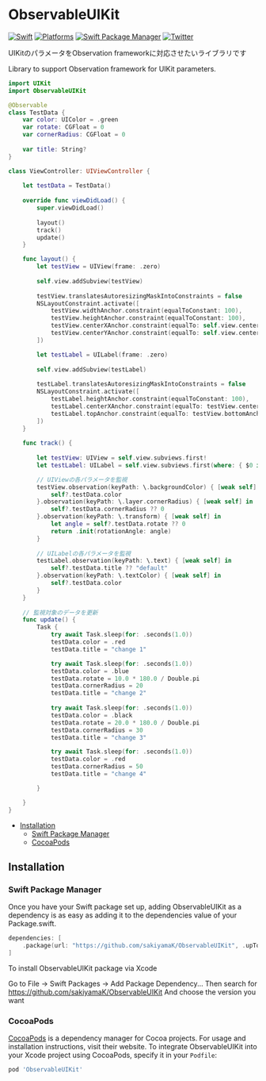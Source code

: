 # ObservableUIKit

[![Swift](https://img.shields.io/badge/Swift-5-orange?style=flat-square)](https://img.shields.io/badge/Swift-5-Orange?style=flat-square)
[![Platforms](https://img.shields.io/badge/Platforms-iOS_-yellowgreen?style=flat-square)](https://img.shields.io/badge/Platforms-iOS_-yellowgreen?style=flat-square)
[![Swift Package Manager](https://img.shields.io/badge/Swift_Package_Manager-compatible-orange?style=flat-square)](https://img.shields.io/badge/Swift_Package_Manager-compatible-orange?style=flat-square)
[![Twitter](https://img.shields.io/badge/twitter-@sakiyamaK-blue.svg?style=flat-square)](https://twitter.com/sakiyamaK)

UIKitのパラメータをObservation frameworkに対応させたいライブラリです

Library to support Observation framework for UIKit parameters.


```swift
import UIKit
import ObservableUIKit

@Observable
class TestData {
    var color: UIColor = .green
    var rotate: CGFloat = 0
    var cornerRadius: CGFloat = 0
    
    var title: String?
}

class ViewController: UIViewController {
    
    let testData = TestData()
    
    override func viewDidLoad() {
        super.viewDidLoad()
        
        layout()
        track()
        update()
    }

    func layout() {
        let testView = UIView(frame: .zero)
        
        self.view.addSubview(testView)
        
        testView.translatesAutoresizingMaskIntoConstraints = false
        NSLayoutConstraint.activate([
            testView.widthAnchor.constraint(equalToConstant: 100),
            testView.heightAnchor.constraint(equalToConstant: 100),
            testView.centerXAnchor.constraint(equalTo: self.view.centerXAnchor),
            testView.centerYAnchor.constraint(equalTo: self.view.centerYAnchor)
        ])

        let testLabel = UILabel(frame: .zero)
        
        self.view.addSubview(testLabel)
        
        testLabel.translatesAutoresizingMaskIntoConstraints = false
        NSLayoutConstraint.activate([
            testLabel.heightAnchor.constraint(equalToConstant: 100),
            testLabel.centerXAnchor.constraint(equalTo: testView.centerXAnchor),
            testLabel.topAnchor.constraint(equalTo: testView.bottomAnchor, constant: 20)
        ])
    }
    
    func track() {
        
        let testView: UIView = self.view.subviews.first!
        let testLabel: UILabel = self.view.subviews.first(where: { $0 is UILabel}) as! UILabel

        // UIViewの各パラメータを監視
        testView.observation(keyPath: \.backgroundColor) { [weak self] in
            self?.testData.color
        }.observation(keyPath: \.layer.cornerRadius) { [weak self] in
            self?.testData.cornerRadius ?? 0
        }.observation(keyPath: \.transform) { [weak self] in
            let angle = self?.testData.rotate ?? 0
            return .init(rotationAngle: angle)
        }
        
        // UILabelの各パラメータを監視
        testLabel.observation(keyPath: \.text) { [weak self] in
            self?.testData.title ?? "default"
        }.observation(keyPath: \.textColor) { [weak self] in
            self?.testData.color
        }
    }
    
    // 監視対象のデータを更新
    func update() {
        Task {
            try await Task.sleep(for: .seconds(1.0))
            testData.color = .red
            testData.title = "change 1"

            try await Task.sleep(for: .seconds(1.0))
            testData.color = .blue
            testData.rotate = 10.0 * 180.0 / Double.pi
            testData.cornerRadius = 20
            testData.title = "change 2"
            
            try await Task.sleep(for: .seconds(1.0))
            testData.color = .black
            testData.rotate = 20.0 * 180.0 / Double.pi
            testData.cornerRadius = 30
            testData.title = "change 3"

            try await Task.sleep(for: .seconds(1.0))
            testData.color = .red
            testData.cornerRadius = 50
            testData.title = "change 4"

        }

    }
}


```

* [Installation](#installation)
  * [Swift Package Manager](#swift-package-manager)
  * [CocoaPods](#cocoapods)

## Installation

### Swift Package Manager

Once you have your Swift package set up, adding ObservableUIKit as a dependency is as easy as adding it to the dependencies value of your Package.swift.

```swift
dependencies: [
    .package(url: "https://github.com/sakiyamaK/ObservableUIKit", .upToNextMajor(from: "0.2"))
]
```

To install ObservableUIKit package via Xcode

Go to File -> Swift Packages -> Add Package Dependency...
Then search for https://github.com/sakiyamaK/ObservableUIKit
And choose the version you want

### CocoaPods

[CocoaPods](https://cocoapods.org) is a dependency manager for Cocoa projects. For usage and installation instructions, visit their website. To integrate ObservableUIKit into your Xcode project using CocoaPods, specify it in your `Podfile`:

```ruby
pod 'ObservableUIKit'
```
